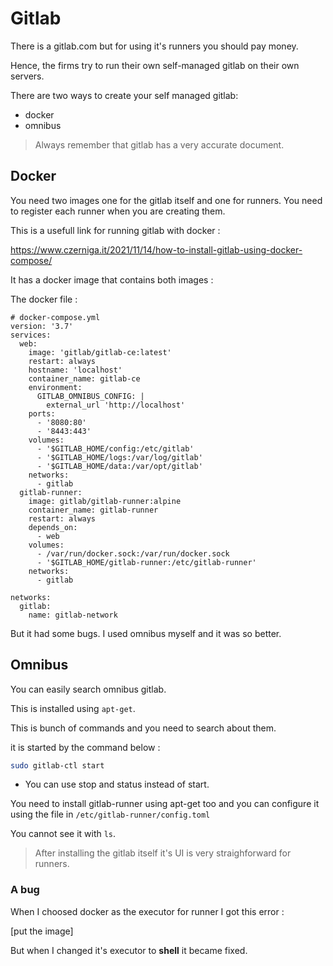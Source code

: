 # Gitlab

There is a gitlab.com but for using it's runners you should pay money. 

Hence, the firms try to run their own self-managed gitlab on their own servers. 

There are two ways to create your self managed gitlab:
- docker 
- omnibus

> Always remember that gitlab has a very accurate document.

## Docker 

You need two images one for the gitlab itself and one for runners. You need to register each runner when you are creating them. 

This is a usefull link for running gitlab with docker :

https://www.czerniga.it/2021/11/14/how-to-install-gitlab-using-docker-compose/

It has a docker image that contains both images : 

The docker file :
```
# docker-compose.yml
version: '3.7'
services:
  web:
    image: 'gitlab/gitlab-ce:latest'
    restart: always
    hostname: 'localhost'
    container_name: gitlab-ce
    environment:
      GITLAB_OMNIBUS_CONFIG: |
        external_url 'http://localhost'
    ports:
      - '8080:80'
      - '8443:443'
    volumes:
      - '$GITLAB_HOME/config:/etc/gitlab'
      - '$GITLAB_HOME/logs:/var/log/gitlab'
      - '$GITLAB_HOME/data:/var/opt/gitlab'
    networks:
      - gitlab
  gitlab-runner:
    image: gitlab/gitlab-runner:alpine
    container_name: gitlab-runner    
    restart: always
    depends_on:
      - web
    volumes:
      - /var/run/docker.sock:/var/run/docker.sock
      - '$GITLAB_HOME/gitlab-runner:/etc/gitlab-runner'
    networks:
      - gitlab

networks:
  gitlab:
    name: gitlab-network
```

But it had some bugs. I used omnibus myself and it was so better. 

## Omnibus

You can easily search omnibus gitlab.

This is installed using `apt-get`.

This is bunch of commands and you need to search about them. 

it is started by the command below : 
```bash
sudo gitlab-ctl start
```

* You can use stop and status instead of start. 

You need to install gitlab-runner using apt-get too and you can configure it using the file in `/etc/gitlab-runner/config.toml`

You cannot see it with `ls`.

> After installing the gitlab itself it's UI is very straighforward for runners. 

### A bug
When I choosed docker as the executor for runner I got this error : 

[put the image]

But when I changed it's executor to **shell** it became fixed. 